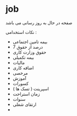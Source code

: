 # job
صفحه در حال به روز رسانی می باشد


نکات استخدامی :
- بیمه تامین اجتماعی
- 7 درصد از حقوق
- حقوق وزارت کاری
- بیمه تکمیلی
- مالیات
- اضافه کاری
- مرخصی
- آموزش
- کسورات
- اسپرینت ( تسک ها )
- زمان استراحت
- سنوات
- ارتقای شغلی
- 
